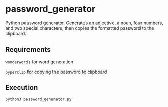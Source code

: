 # password_generator
Python password generator. Generates an adjective, a noun, four numbers, and two special characters, then copies the formatted password to the clipboard.

## Requirements
`wonderwords` for word generation

`pyperclip` for copying the password to clipboard

## Execution
`python3 password_generator.py`
